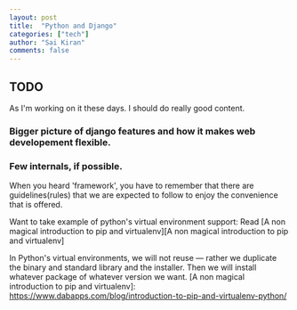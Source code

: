 ```yaml
---
layout: post
title:  "Python and Django"
categories: ["tech"]
author: "Sai Kiran"
comments: false
---
```


## TODO
As I'm working on it these days. I should do really good content.
### Bigger picture of django features and how it makes web developement flexible.
### Few internals, if possible.

When you heard 'framework', you have to remember that 
there are guidelines(rules) that we are expected to follow to enjoy the convenience that is offered.

Want to take example of python's virtual environment support:
Read [A non magical introduction to pip and virtualenv][A non magical introduction to pip and virtualenv]

In Python's virtual environments, we will not reuse &mdash; rather we duplicate the binary and standard library and the installer. Then we will install whatever package of whatever version we want.
[A non magical introduction to pip and virtualenv]: https://www.dabapps.com/blog/introduction-to-pip-and-virtualenv-python/
